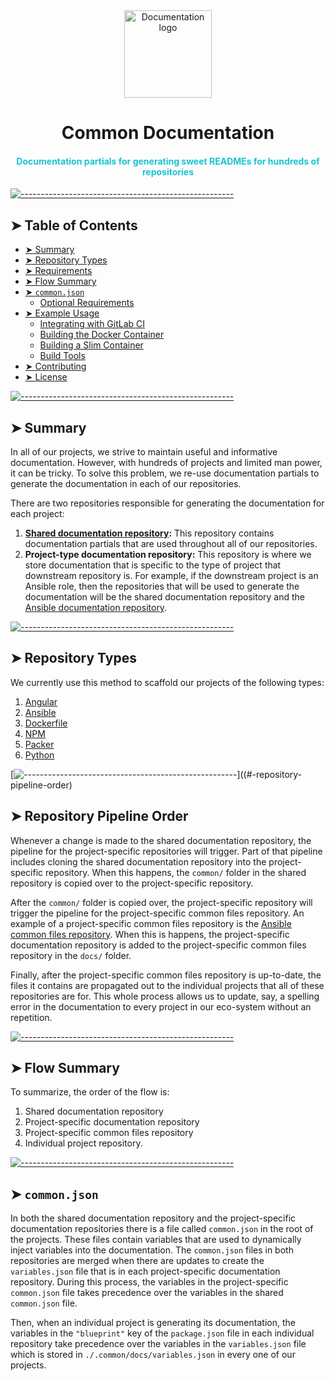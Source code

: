 <div align="center">
  <center>
    <a href="https://gitlab.com/megabyte-labs/documentation">
      <img width="140" height="140" alt="Documentation logo" src="https://gitlab.com/megabyte-labs/documentation/shared/-/raw/master/logo.png" />
    </a>
  </center>
</div>
<div align="center">
  <center><h1>Common Documentation</h1></center>
  <center><h4 style="color: #18c3d1;">Documentation partials for generating sweet READMEs for hundreds of repositories</h4></center>
</div>

[![-----------------------------------------------------](https://gitlab.com/megabyte-labs/assets/-/raw/master/png/aqua-divider.png)](#-table-of-contents)

## ➤ Table of Contents

- [➤ Summary](#-summary)
- [➤ Repository Types](#-repository-types)
- [➤ Requirements](#-repository-pipeline-order)
- [➤ Flow Summary](#-flow-summary)
- [➤ `common.json`](#-common-json)
  - [Optional Requirements](#optional-requirements)
- [➤ Example Usage](#-example-usage)
  - [Integrating with GitLab CI](#integrating-with-gitlab-ci)
  - [Building the Docker Container](#building-the-docker-container)
  - [Building a Slim Container](#building-a-slim-container)
  - [Build Tools](#build-tools)
- [➤ Contributing](#-contributing)
- [➤ License](#-license)

[![-----------------------------------------------------](https://gitlab.com/megabyte-labs/assets/-/raw/master/png/aqua-divider.png)](#-summary)

## ➤ Summary

In all of our projects, we strive to maintain useful and informative documentation. However, with hundreds of projects and limited man power, it can be tricky. To solve this problem, we re-use documentation partials to generate the documentation in each of our repositories.

There are two repositories responsible for generating the documentation for each project:

1. **[Shared documentation repository](https://gitlab.com/megabyte-labs/documentation/shared):** This repository contains documentation partials that are used throughout all of our repositories.
2. **Project-type documentation repository:** This repository is where we store documentation that is specific to the type of project that downstream repository is. For example, if the downstream project is an Ansible role, then the repositories that will be used to generate the documentation will be the shared documentation repository and the [Ansible documentation repository](https://gitlab.com/megabyte-labs/documentation/ansible).

[![-----------------------------------------------------](https://gitlab.com/megabyte-labs/assets/-/raw/master/png/aqua-divider.png)](#-repository-types)

## ➤ Repository Types

We currently use this method to scaffold our projects of the following types:

1. [Angular](https://gitlab.com/megabyte-labs/documentation/angular)
2. [Ansible](https://gitlab.com/megabyte-labs/documentation/ansible)
3. [Dockerfile](https://gitlab.com/megabyte-labs/documentation/dockerfile)
4. [NPM](https://gitlab.com/megabyte-labs/documentation/npm)
5. [Packer](https://gitlab.com/megabyte-labs/documentation/packer)
6. [Python](https://gitlab.com/megabyte-labs/documentation/python)

[![-----------------------------------------------------](https://gitlab.com/megabyte-labs/assets/-/raw/master/png/aqua-divider.png)]((#-repository-pipeline-order)

## ➤ Repository Pipeline Order

Whenever a change is made to the shared documentation repository, the pipeline for the project-specific repositories will trigger. Part of that pipeline includes cloning the shared documentation repository into the project-specific repository. When this happens, the `common/` folder in the shared repository is copied over to the project-specific repository.

After the `common/` folder is copied over, the project-specific repository will trigger the pipeline for the project-specific common files repository. An example of a project-specific common files repository is the [Ansible common files repository](https://gitlab.com/megabyte-labs/common/ansible). When this is happens, the project-specific documentation repository is added to the project-specific common files repository in the `docs/` folder.

Finally, after the project-specific common files repository is up-to-date, the files it contains are propagated out to the individual projects that all of these repositories are for. This whole process allows us to update, say, a spelling error in the documentation to every project in our eco-system without an repetition.

[![-----------------------------------------------------](https://gitlab.com/megabyte-labs/assets/-/raw/master/png/aqua-divider.png)](#-flow-summary)

## ➤ Flow Summary

To summarize, the order of the flow is:

1. Shared documentation repository
2. Project-specific documentation repository
3. Project-specific common files repository
4. Individual project repository.

[![-----------------------------------------------------](https://gitlab.com/megabyte-labs/assets/-/raw/master/png/aqua-divider.png)](#-common-json)

## ➤ `common.json`

In both the shared documentation repository and the project-specific documentation repositories there is a file called `common.json` in the root of the projects. These files contain variables that are used to dynamically inject variables into the documentation. The `common.json` files in both repositories are merged when there are updates to create the `variables.json` file that is in each project-specific documentation repository. During this process, the variables in the project-specific `common.json` file takes precedence over the variables in the shared `common.json` file.

Then, when an individual project is generating its documentation, the variables in the `"blueprint"` key of the `package.json` file in each individual repository take precedence over the variables in the `variables.json` file which is stored in `./.common/docs/variables.json` in every one of our projects.
